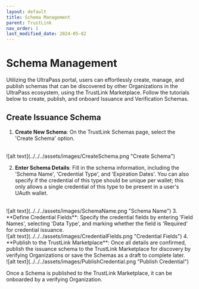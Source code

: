 ```yaml
---
layout: default
title: Schema Management
parent: TrustLink
nav_order: 1
last_modified_date: 2024-05-02
---
```


# Schema Management

Utilizing the UltraPass portal, users can effortlessly create, manage, and publish schemas that can be discovered by other Organizations in the UltraPass ecosystem, using the TrustLink Marketplace. Follow the tutorials below to create, publish, and onboard Issuance and Verification Schemas.

## Create Issuance Schema
1. **Create New Schema**: On the TrustLink Schemas page, select the 'Create Schema' option.
<br>
![alt text](../../../assets/images/CreateSchema.png "Create Schema")

2. **Enter Schema Details**: Fill in the schema information, including the 'Schema Name', 'Credential Type', and 'Expiration Dates'. You can also specify if the credential of this type should be unique per wallet; this only allows a single credential of this type to be present in a user's UAuth wallet.
<br>
![alt text](../../../assets/images/SchemaName.png "Schema Name")
3. **Define Credential Fields**: Specify the credential fields by entering 'Field Names', selecting 'Data Type', and marking whether the field is 'Required' for credential issuance.
<br>
![alt text](../../../assets/images/CredentialFields.png "Credential Fields")
4. **Publish to the TrustLink Marketplace**: Once all details are confirmed, publish the issuance schema to the TrustLink Marketplace for discovery by verifying Organizations or save the Schemas as a draft to complete later.
<br>
![alt text](../../../assets/images/PublishCredential.png "Publish Credential")

Once a Schema is published to the TrustLink Marketplace, it can be onboarded by a verifying Organization.